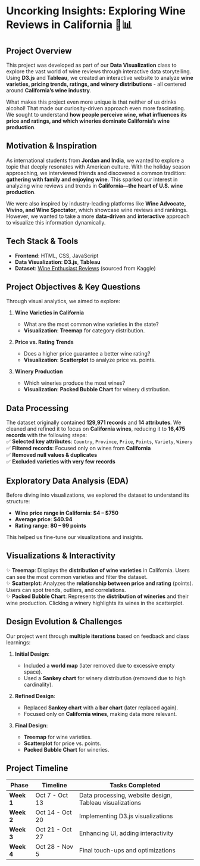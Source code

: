# **Uncorking Insights: Exploring Wine Reviews in California** 🍷📊  

## **Project Overview**  
This project was developed as part of our **Data Visualization** class to explore the vast world of wine reviews through interactive data storytelling. Using **D3.js** and **Tableau**, we created an interactive website to analyze **wine varieties, pricing trends, ratings, and winery distributions** - all centered around **California’s wine industry**.  

What makes this project even more unique is that neither of us drinks alcohol! That made our curiosity-driven approach even more fascinating. We sought to understand **how people perceive wine, what influences its price and ratings, and which wineries dominate California’s wine production**.  

## **Motivation & Inspiration**  
As international students from **Jordan and India**, we wanted to explore a topic that deeply resonates with American culture. With the holiday season approaching, we interviewed friends and discovered a common tradition: **gathering with family and enjoying wine**. This sparked our interest in analyzing wine reviews and trends in **California—the heart of U.S. wine production**.  

We were also inspired by industry-leading platforms like **Wine Advocate, Vivino, and Wine Spectator**, which showcase wine reviews and rankings. However, we wanted to take a more **data-driven** and **interactive** approach to visualize this information dynamically.  

## **Tech Stack & Tools**  
- **Frontend**: HTML, CSS, JavaScript  
- **Data Visualization**: **D3.js**, **Tableau**  
- **Dataset**: [Wine Enthusiast Reviews](https://www.kaggle.com/datasets/zynicide/wine-reviews) (sourced from Kaggle)  

## **Project Objectives & Key Questions**  
Through visual analytics, we aimed to explore:  

1. **Wine Varieties in California**  
   - What are the most common wine varieties in the state?  
   - **Visualization**: **Treemap** for category distribution.  

2. **Price vs. Rating Trends**  
   - Does a higher price guarantee a better wine rating?  
   - **Visualization**: **Scatterplot** to analyze price vs. points.  

3. **Winery Production**  
   - Which wineries produce the most wines?  
   - **Visualization**: **Packed Bubble Chart** for winery distribution.  

## **Data Processing**  
The dataset originally contained **129,971 records** and **14 attributes**. We cleaned and refined it to focus on **California wines**, reducing it to **16,475 records** with the following steps:  
✅ **Selected key attributes**: `Country`, `Province`, `Price`, `Points`, `Variety`, `Winery`  
✅ **Filtered records**: Focused only on wines from **California**  
✅ **Removed null values & duplicates**  
✅ **Excluded varieties with very few records**  

## **Exploratory Data Analysis (EDA)**  
Before diving into visualizations, we explored the dataset to understand its structure:  
- **Wine price range in California**: **$4 – $750**  
- **Average price**: **$40.94**  
- **Rating range**: **80 – 99 points**  

This helped us fine-tune our visualizations and insights.  

## **Visualizations & Interactivity**  
✨ **Treemap**: Displays the **distribution of wine varieties** in California. Users can see the most common varieties and filter the dataset.  
✨ **Scatterplot**: Analyzes the **relationship between price and rating** (points). Users can spot trends, outliers, and correlations.  
✨ **Packed Bubble Chart**: Represents the **distribution of wineries** and their wine production. Clicking a winery highlights its wines in the scatterplot.  

## **Design Evolution & Challenges**  
Our project went through **multiple iterations** based on feedback and class learnings:  
1. **Initial Design**:  
   - Included a **world map** (later removed due to excessive empty space).  
   - Used a **Sankey chart** for winery distribution (removed due to high cardinality).  

2. **Refined Design**:  
   - Replaced **Sankey chart** with a **bar chart** (later replaced again).  
   - Focused only on **California wines**, making data more relevant.  

3. **Final Design**:  
   - **Treemap** for wine varieties.  
   - **Scatterplot** for price vs. points.  
   - **Packed Bubble Chart** for wineries.  

## **Project Timeline**  
| Phase         | Timeline        | Tasks Completed |
|--------------|---------------|----------------|
| **Week 1**   | Oct 7 - Oct 13  | Data processing, website design, Tableau visualizations |
| **Week 2**   | Oct 14 - Oct 20 | Implementing D3.js visualizations |
| **Week 3**   | Oct 21 - Oct 27 | Enhancing UI, adding interactivity |
| **Week 4**   | Oct 28 - Nov 5  | Final touch-ups and optimizations |

